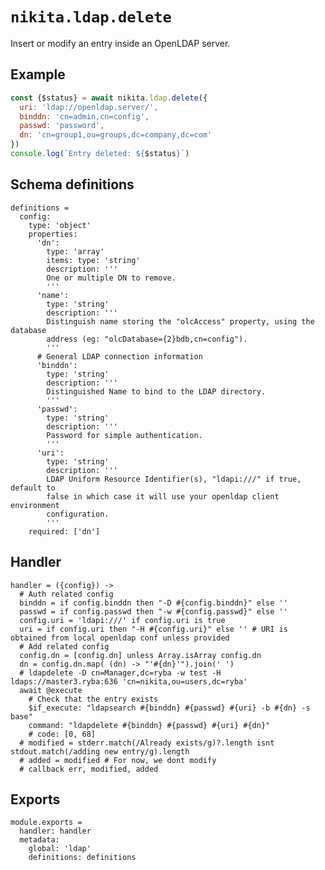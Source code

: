 
# `nikita.ldap.delete`

Insert or modify an entry inside an OpenLDAP server.   

## Example

```js
const {$status} = await nikita.ldap.delete({
  uri: 'ldap://openldap.server/',
  binddn: 'cn=admin,cn=config',
  passwd: 'password',
  dn: 'cn=group1,ou=groups,dc=company,dc=com'
})
console.log(`Entry deleted: ${$status}`)
```

## Schema definitions

    definitions =
      config:
        type: 'object'
        properties:
          'dn':
            type: 'array'
            items: type: 'string'
            description: '''
            One or multiple DN to remove.
            '''
          'name':
            type: 'string'
            description: '''
            Distinguish name storing the "olcAccess" property, using the database
            address (eg: "olcDatabase={2}bdb,cn=config").
            '''
          # General LDAP connection information
          'binddn':
            type: 'string'
            description: '''
            Distinguished Name to bind to the LDAP directory.
            '''
          'passwd':
            type: 'string'
            description: '''
            Password for simple authentication.
            '''
          'uri':
            type: 'string'
            description: '''
            LDAP Uniform Resource Identifier(s), "ldapi:///" if true, default to
            false in which case it will use your openldap client environment
            configuration.
            '''
        required: ['dn']

## Handler

    handler = ({config}) ->
      # Auth related config
      binddn = if config.binddn then "-D #{config.binddn}" else ''
      passwd = if config.passwd then "-w #{config.passwd}" else ''
      config.uri = 'ldapi:///' if config.uri is true
      uri = if config.uri then "-H #{config.uri}" else '' # URI is obtained from local openldap conf unless provided
      # Add related config
      config.dn = [config.dn] unless Array.isArray config.dn
      dn = config.dn.map( (dn) -> "'#{dn}'").join(' ')
      # ldapdelete -D cn=Manager,dc=ryba -w test -H ldaps://master3.ryba:636 'cn=nikita,ou=users,dc=ryba'
      await @execute
        # Check that the entry exists
        $if_execute: "ldapsearch #{binddn} #{passwd} #{uri} -b #{dn} -s base"
        command: "ldapdelete #{binddn} #{passwd} #{uri} #{dn}"
        # code: [0, 68]
      # modified = stderr.match(/Already exists/g)?.length isnt stdout.match(/adding new entry/g).length
      # added = modified # For now, we dont modify
      # callback err, modified, added

## Exports

    module.exports =
      handler: handler
      metadata:
        global: 'ldap'
        definitions: definitions
